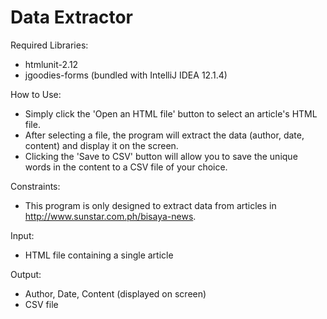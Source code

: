 Data Extractor
===============

Required Libraries:
- htmlunit-2.12
- jgoodies-forms (bundled with IntelliJ IDEA 12.1.4)

How to Use:
- Simply click the 'Open an HTML file' button to select an article's HTML file.
- After selecting a file, the program will extract the data (author, date, content) and display it on the screen.
- Clicking the 'Save to CSV' button will allow you to save the unique words in the content to a CSV file of your choice.

Constraints:
- This program is only designed to extract data from articles in http://www.sunstar.com.ph/bisaya-news.

Input:
- HTML file containing a single article

Output:
- Author, Date, Content (displayed on screen)
- CSV file
